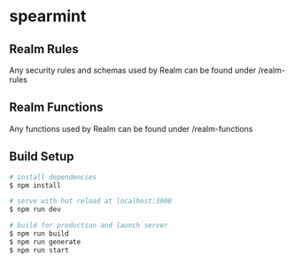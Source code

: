 # spearmint

## Realm Rules
Any security rules and schemas used by Realm can be found under /realm-rules

## Realm Functions
Any functions used by Realm can be found under /realm-functions

## Build Setup
```bash
# install dependencies
$ npm install

# serve with hot reload at localhost:3000
$ npm run dev

# build for production and launch server
$ npm run build
$ npm run generate
$ npm run start
```
